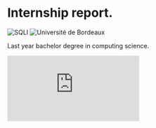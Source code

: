 Internship report.
=============
![SQLI][1] ![Université de Bordeaux][2]

Last year bachelor degree in computing science.

![PDF report][3]



[1]: http://www.sqli.ch/files/2014/06/logo_sqli_2014.png
[2]: http://www.aquitaine-euskadi-navarre.com/News/files/Info/image/medium/654f901871b297bb6ad0ef2e16e33ddb.jpg
[3]: https://github.com/llaine/internship-L3/blob/master/report.pdf?raw=true

